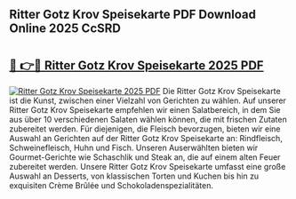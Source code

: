 ## Ritter Gotz Krov Speisekarte PDF Download Online 2025 CcSRD

# <h2><a href="http://gcbfa9p.nevu.top/?p=Ritter+Gotz+Krov+Speisekarte">🔗 👉🔴 Ritter Gotz Krov Speisekarte 2025 PDF</a></h2>

[![Ritter Gotz Krov Speisekarte 2025 PDF](https://i.imgur.com/dBaPXMq.png)](http://gcbfa9p.nevu.top/?p=Ritter+Gotz+Krov+Speisekarte)
Die Ritter Gotz Krov Speisekarte ist die Kunst, zwischen einer Vielzahl von Gerichten zu wählen. Auf unserer Ritter Gotz Krov Speisekarte empfehlen wir einen Salatbereich, in dem Sie aus über 10 verschiedenen Salaten wählen können, die mit frischen Zutaten zubereitet werden. Für diejenigen, die Fleisch bevorzugen, bieten wir eine Auswahl an Gerichten auf der Ritter Gotz Krov Speisekarte an: Rindfleisch, Schweinefleisch, Huhn und Fisch. Unseren Auserwählten bieten wir Gourmet-Gerichte wie Schaschlik und Steak an, die auf einem alten Feuer zubereitet werden. Unsere Ritter Gotz Krov Speisekarte umfasst eine große Auswahl an Desserts, von klassischen Torten und Kuchen bis hin zu exquisiten Crème Brûlée und Schokoladenspezialitäten.

